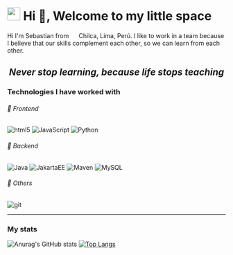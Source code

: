 <h1> <img src="https://emojis.slackmojis.com/emojis/images/1563480763/5999/meow_party.gif?1563480763" width="30"> Hi 👋, Welcome to my little space </h1>
<p>
  Hi I'm Sebastian from <img src="https://cdn-icons-png.flaticon.com/512/197/197563.png" width="15"> Chilca, Lima, Perú.
  I like to work in a team because I believe that our skills complement each other, so we can learn from each other.
</p>
<h2 align="center"> <i> Never stop learning, because life stops teaching </i></h2>

<h3>Technologies I have worked with</h3>

<h6>🎨 Frontend </h6>

<p>
  <img alt="html5" src="https://img.shields.io/badge/-HTML5-E34F26?style=flat-curve&logo=html5&logoColor=white" />
  <img alt="JavaScript" src="https://img.shields.io/badge/-JavaScript-f0db4f?style=flat-curve&logo=javascript&logoColor=white" />
  <img alt="Python" src="https://img.shields.io/badge/Python-3776AB?style=for-the-badge&logo=python&logoColor=white" />
 
</p>

<h6>🎨 Backend </h6>
<p>
  <img alt="Java" src="https://img.shields.io/badge/-Java-f89820?style=flat-curve&logo=java&logoColor=white" />
  <img alt="JakartaEE" src="https://img.shields.io/badge/-JakartaEE-eb8125?style=flat-curve&logo=jakarta&logoColor=white" />
  <img alt="Maven" src="https://img.shields.io/badge/-Maven-a7215b?style=flat-curve&logo=apache&logoColor=white" />
  <img alt="MySQL" src="https://img.shields.io/badge/-MySql-f29111?style=flat-curve&logo=mysql&logoColor=white" />
</p>

<h6>🎨 Others </h6>
<p>
  <img alt="git" src="https://img.shields.io/badge/-Git-F05032?style=flat-curve&logo=git&logoColor=white" />
</p>


--- 

<h3>My stats</h3>
<p>

  ![Anurag's GitHub stats](https://github-readme-stats.vercel.app/api?username=ItsMeLeonardo&hide=contribs&count_private=true&show_icons=true&theme=shades-of-purple)
  [![Top Langs](https://github-readme-stats.vercel.app/api/top-langs/?username=ItsMeLeonardo&layout=compact&show_icons=true&theme=shades-of-purple)](https://github.com/anuraghazra/github-readme-stats)

</p>
